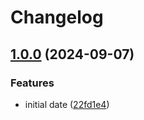 # Changelog

## [1.0.0](https://github.com/joshuaavalon/mdhs/compare/date-v1.0.0...date-v1.0.0) (2024-09-07)


### Features

* initial date ([22fd1e4](https://github.com/joshuaavalon/mdhs/commit/22fd1e438b84410403f486b9f0691e7658e67d96))
